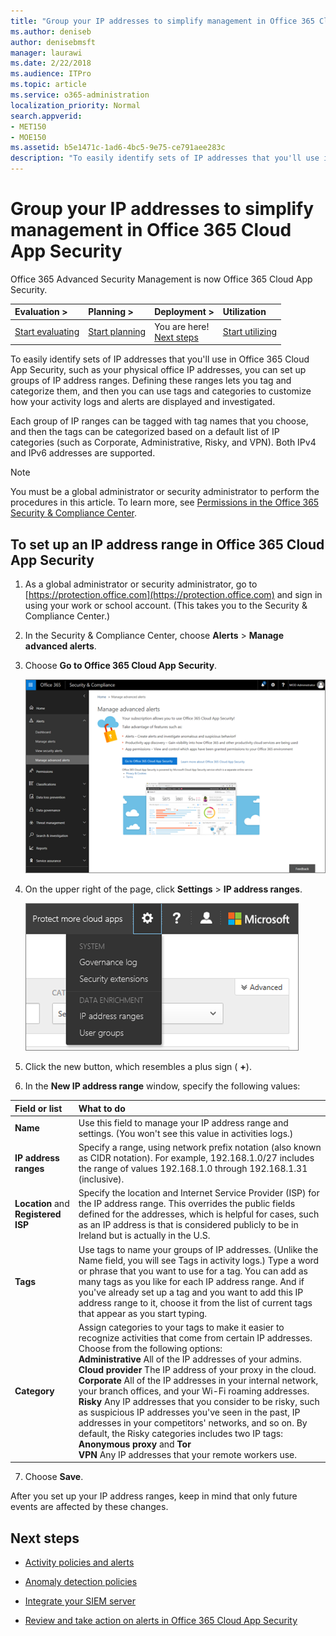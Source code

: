 ```yaml
---
title: "Group your IP addresses to simplify management in Office 365 Cloud App Security"
ms.author: deniseb
author: denisebmsft
manager: laurawi
ms.date: 2/22/2018
ms.audience: ITPro
ms.topic: article
ms.service: o365-administration
localization_priority: Normal
search.appverid:
- MET150
- MOE150
ms.assetid: b5e1471c-1ad6-4bc5-9e75-ce791aee283c
description: "To easily identify sets of IP addresses that you'll use in Office 365 Cloud App Security, such as your physical office IP addresses, you can set up groups of IP address ranges."
---
```


# Group your IP addresses to simplify management in Office 365 Cloud App Security

Office 365 Advanced Security Management is now Office 365 Cloud App Security.
  
|****Evaluation** \>**|****Planning** \>**|****Deployment** \>**|****Utilization****|
|:-----|:-----|:-----|:-----|
|[Start evaluating](office-365-cas-overview.md) <br/> |[Start planning](get-ready-for-office-365-cas.md) <br/> |You are here!  <br/> [Next steps](#next-steps) <br/> |[Start utilizing](utilization-activities-for-ocas.md) <br/> |
   
To easily identify sets of IP addresses that you'll use in Office 365 Cloud App Security, such as your physical office IP addresses, you can set up groups of IP address ranges. Defining these ranges lets you tag and categorize them, and then you can use tags and categories to customize how your activity logs and alerts are displayed and investigated.
  
Each group of IP ranges can be tagged with tag names that you choose, and then the tags can be categorized based on a default list of IP categories (such as Corporate, Administrative, Risky, and VPN). Both IPv4 and IPv6 addresses are supported.
  
> [!NOTE]
> You must be a global administrator or security administrator to perform the procedures in this article. To learn more, see [Permissions in the Office 365 Security &amp; Compliance Center](permissions-in-the-security-and-compliance-center.md). 
  
## To set up an IP address range in Office 365 Cloud App Security

1. As a global administrator or security administrator, go to [https://protection.office.com](https://protection.office.com) and sign in using your work or school account. (This takes you to the Security &amp; Compliance Center.) 
    
2. In the Security &amp; Compliance Center, choose **Alerts** \> **Manage advanced alerts**.
    
3. Choose **Go to Office 365 Cloud App Security**.
    
    ![In the Security &amp; Compliance Center, choose Manage Advanced Alerts to go to Office 365 Cloud App Security](media/958632d4-03e3-4ade-8e22-d5509db6fca7.png)
  
4. On the upper right of the page, click **Settings** \> **IP address ranges**.
    
    ![In O365 Cloud App Security, choose Settings to access your system and data settings](media/f6c48ee3-39b4-4b5a-8252-b6493b7bcd3d.png)
  
5. Click the new button, which resembles a plus sign ( **+**).
    
6. In the **New IP address range** window, specify the following values: 
    
|**Field or list**|**What to do**|
|:-----|:-----|
|**Name** <br/> |Use this field to manage your IP address range and settings. (You won't see this value in activities logs.)  <br/> |
|**IP address ranges** <br/> |Specify a range, using network prefix notation (also known as CIDR notation). For example, 192.168.1.0/27 includes the range of values 192.168.1.0 through 192.168.1.31 (inclusive).  <br/> |
|**Location** and **Registered ISP** <br/> |Specify the location and Internet Service Provider (ISP) for the IP address range. This overrides the public fields defined for the addresses, which is helpful for cases, such as an IP address is that is considered publicly to be in Ireland but is actually in the U.S.  <br/> |
|**Tags** <br/> |Use tags to name your groups of IP addresses. (Unlike the Name field, you will see Tags in activity logs.) Type a word or phrase that you want to use for a tag. You can add as many tags as you like for each IP address range. And if you've already set up a tag and you want to add this IP address range to it, choose it from the list of current tags that appear as you start typing.  <br/> |
|**Category** <br/> | Assign categories to your tags to make it easier to recognize activities that come from certain IP addresses. Choose from the following options:  <br/> **Administrative** All of the IP addresses of your admins.  <br/> **Cloud provider** The IP address of your proxy in the cloud.  <br/> **Corporate** All of the IP addresses in your internal network, your branch offices, and your Wi-Fi roaming addresses.  <br/> **Risky** Any IP addresses that you consider to be risky, such as suspicious IP addresses you've seen in the past, IP addresses in your competitors' networks, and so on. By default, the Risky categories includes two IP tags: **Anonymous proxy** and **Tor** <br/> **VPN** Any IP addresses that your remote workers use.  <br/> |
   
7. Choose **Save**.
    
After you set up your IP address ranges, keep in mind that only future events are affected by these changes.
  
## Next steps

- [Activity policies and alerts](activity-policies-and-alertsc.md)
    
- [Anomaly detection policies](anomaly-detection-policies-in-ocas.md)
    
- [Integrate your SIEM server](integrate-your-siem-server-with-office-365-cas.md)
    
- [Review and take action on alerts in Office 365 Cloud App Security](review-office-365-cas-alerts.md)
    

